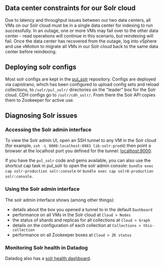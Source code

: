 ## Data center constraints for our Solr cloud
Due to latency and throughput issues between our two data centers, all VMs on our Solr cloud must be in a single data center for indexing to run successfully. In an outage, one or more VMs may fail over to the other data center - read operations will continue in this scenario, but reindexing will fail. Once the data center has recovered from the outage, log into vSphere and use vMotion to migrate all VMs in our Solr cloud back to the same data center before reindexing.

## Deploying solr configs
Most solr configs are kept in the [pul_solr](https://github.com/pulibrary/pul_solr) repository. Configs are deployed via capistrano, which has been configured to upload config sets and reload collections, to `/solr/pul_solr/` directories on the "leader" box for the Solr cloud. CDH configs go to `/solr/cdh_solr/`. From there the Solr API copies them to Zookeeper for active use.

## Diagnosing Solr issues

### Accessing the Solr admin interface
To view the Solr admin UI, open an SSH tunnel to any VM in the Solr cloud (for example, `ssh -L 9000:localhost:8983 lib-solr-prod4`) then point a browser at the localhost port you defined for the tunnel: [localhost:9000](localhost:9000).

If you have the `pul_solr` code and gems available, you can also use the shortcut cap task in pul_solr to open the solr admin console: `bundle exec cap solr-production solr:console` or `bundle exec cap solr8-production solr:console`.

### Using the Solr admin interface
The solr admin interface shows (among other things):
* details about the box you opened a tunnel to in the default `Dashboard`
* performance on all VMs in the Solr cloud at `Cloud > Nodes`
* the status of shards and replicas for all collections at `Cloud > Graph`
* details on the configuration of each collection at `Collections > this-collection`
* performance on all Zookeeper boxes at `Cloud > ZK status`

### Monitoring Solr health in Datadog
Datadog also has a [solr health dashboard](https://app.datadoghq.com/dashboard/ce3-krc-gid/solr-health-dashboard).
